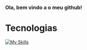 ### Ola, bem vindo a o meu github!

# Tecnologias
[![My Skills](https://skillicons.dev/icons?i=js,php,vscode,ts,npm,yarn,npm)](https://skillicons.dev)
